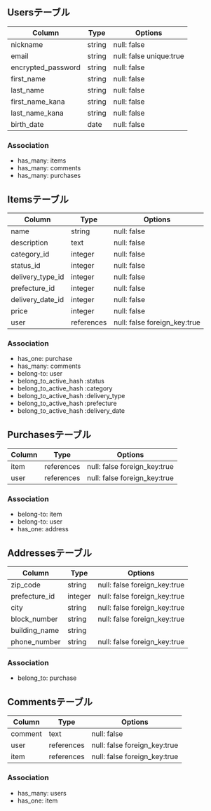 ## Usersテーブル

| Column              | Type       | Options                        |
| ------              | ---------- | ------------------------------ |
| nickname            | string     | null: false                    |
| email               | string     | null: false unique:true        |
| encrypted_password  | string     | null: false                    |
| first_name          | string     | null: false                    |
| last_name           | string     | null: false                    |
| first_name_kana     | string     | null: false                    |
| last_name_kana      | string     | null: false                    |
| birth_date          | date       | null: false                    |

### Association
- has_many: items
- has_many: comments 
- has_many: purchases 


## Itemsテーブル

| Column              | Type       | Options                        |
| ------              | ---------- | ------------------------------ |
| name                | string     | null: false                    |
| description         | text       | null: false                    |
| category_id         | integer    | null: false                    |
| status_id           | integer    | null: false                    |
| delivery_type_id    | integer    | null: false                    |
| prefecture_id       | integer    | null: false                    |
| delivery_date_id    | integer    | null: false                    |
| price               | integer    | null: false                    |
| user              | references | null: false foreign_key:true   |

### Association
- has_one: purchase
- has_many: comments  
- belong-to: user
- belong_to_active_hash :status
- belong_to_active_hash :category
- belong_to_active_hash :delivery_type
- belong_to_active_hash :prefecture
- belong_to_active_hash :delivery_date


## Purchasesテーブル

| Column              | Type       | Options                        |
| ------              | ---------- | ------------------------------ |
| item                | references | null: false foreign_key:true   |
| user                | references | null: false foreign_key:true   |


### Association
- belong-to: item
- belong-to: user
- has_one: address  


## Addressesテーブル

| Column              | Type       | Options                        |
| ------              | ---------- | ------------------------------ |
| zip_code            | string     | null: false foreign_key:true   |
| prefecture_id       | integer    | null: false foreign_key:true   |
| city                | string     | null: false foreign_key:true   |
| block_number        | string     | null: false foreign_key:true   |
| building_name       | string     |                                |
| phone_number        | string     | null: false foreign_key:true   |

### Association
- belong_to: purchase

## Commentsテーブル

| Column              | Type       | Options                        |
| ------              | ---------- | ------------------------------ |
| comment             | text       | null: false                    |
| user                | references | null: false foreign_key:true   |
| item                | references | null: false foreign_key:true   |


### Association
- has_many: users
- has_one: item  


